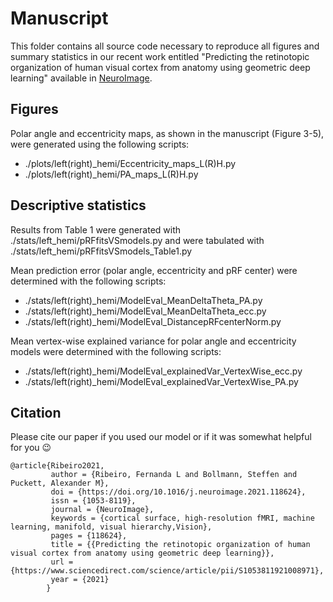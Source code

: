 # Manuscript

This folder contains all source code necessary to reproduce all figures and summary statistics in our recent work entitled
 "Predicting the retinotopic organization of human visual cortex from anatomy using geometric deep learning" available in [NeuroImage](https://www.sciencedirect.com/science/article/pii/S1053811921008971).

## Figures

Polar angle and eccentricity maps, as shown in the manuscript (Figure 3-5), were generated using the following scripts:

- ./plots/left(right)_hemi/Eccentricity_maps_L(R)H.py
- ./plots/left(right)_hemi/PA_maps_L(R)H.py

## Descriptive statistics

Results from Table 1 were generated with ./stats/left_hemi/pRFfitsVSmodels.py and were tabulated with 
./stats/left_hemi/pRFfitsVSmodels_Table1.py 

Mean prediction error (polar angle, eccentricity and pRF center) were determined with the following scripts:
- ./stats/left(right)_hemi/ModelEval_MeanDeltaTheta_PA.py
- ./stats/left(right)_hemi/ModelEval_MeanDeltaTheta_ecc.py
- ./stats/left(right)_hemi/ModelEval_DistancepRFcenterNorm.py

Mean vertex-wise explained variance for polar angle and eccentricity models were determined with the following scripts:
- ./stats/left(right)_hemi/ModelEval_explainedVar_VertexWise_ecc.py
- ./stats/left(right)_hemi/ModelEval_explainedVar_VertexWise_PA.py


## Citation

Please cite our paper if you used our model or if it was somewhat helpful for you :wink:

    @article{Ribeiro2021,
             author = {Ribeiro, Fernanda L and Bollmann, Steffen and Puckett, Alexander M},
             doi = {https://doi.org/10.1016/j.neuroimage.2021.118624},
             issn = {1053-8119},
             journal = {NeuroImage},
             keywords = {cortical surface, high-resolution fMRI, machine learning, manifold, visual hierarchy,Vision},
             pages = {118624},
             title = {{Predicting the retinotopic organization of human visual cortex from anatomy using geometric deep learning}},
             url = {https://www.sciencedirect.com/science/article/pii/S1053811921008971},
             year = {2021}
            }



